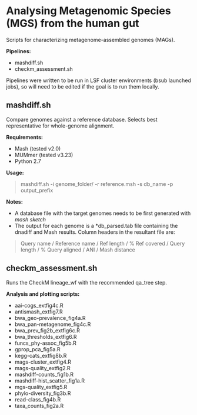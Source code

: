 Analysing Metagenomic Species (MGS) from the human gut
============================================

Scripts for characterizing metagenome-assembled genomes (MAGs).

<b>Pipelines:</b>
* mashdiff.sh
* checkm_assessment.sh

Pipelines were written to be run in LSF cluster environments (bsub launched jobs), so will need to be edited if the goal is to run them locally.

## mashdiff.sh

Compare genomes against a reference database. Selects best representative for whole-genome alignment.

<b>Requirements:</b>
* Mash (tested v2.0)
* MUMmer (tested v3.23)
* Python 2.7

<b>Usage:</b> 
> mashdiff.sh -i genome_folder/ -r reference.msh -s db_name -p output_prefix

<b>Notes:</b>
- A database file with the target genomes needs to be first generated with <i>mash sketch</i>
- The output for each genome is a \*db_parsed.tab file containing the dnadiff and Mash results. Column headers in the resultant file are: 
> Query name / Reference name / Ref length / % Ref covered / Query length / % Query aligned / ANI / Mash distance

## checkm_assessment.sh

Runs the CheckM lineage_wf with the recommended qa_tree step.

<b>Analysis and plotting scripts:</b>
* aai-cogs_extfig4c.R
* antismash_extfig7.R
* bwa_geo-prevalence_fig4a.R
* bwa_pan-metagenome_fig4c.R
* bwa_prev_fig2b_extfig6c.R
* bwa_thresholds_extfig6.R
* funcs_phy-assoc_fig5b.R
* gprop_pca_fig5a.R
* kegg-cats_extfig8b.R
* mags-cluster_extfig4.R
* mags-quality_extfig2.R
* mashdiff-counts_fig1b.R
* mashdiff-hist_scatter_fig1a.R
* mgs-quality_extfig5.R
* phylo-diversity_fig3b.R
* read-class_fig4b.R
* taxa_counts_fig2a.R
